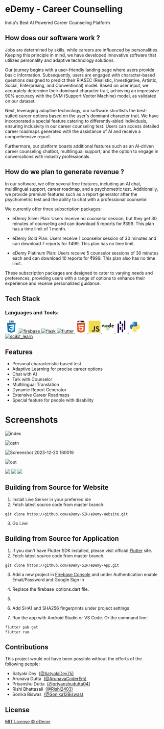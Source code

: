 # eDemy - Career Counselling

India's Best AI Powered Career Counseling Platform

## How does our software work ?

Jobs are determined by skills, while careers are influenced by personalities. Keeping this principle in mind, we have developed innovative software that utilizes personality and adaptive technology solutions.

Our journey begins with a user-friendly landing page where users provide basic information. Subsequently, users are engaged with character-based questions designed to predict their RIASEC (Realistic, Investigative, Artistic, Social, Enterprising, and Conventional) model. Based on user input, we accurately determine their dominant character trait, achieving an impressive 90% accuracy with the SVM (Support Vector Machine) model, as validated on our dataset.

Next, leveraging adaptive technology, our software shortlists the best-suited career options based on the user's dominant character trait. We have incorporated a special feature catering to differently-abled individuals, ensuring inclusivity in our career counseling test. Users can access detailed career roadmaps generated with the assistance of AI and receive a comprehensive report.

Furthermore, our platform boasts additional features such as an AI-driven career counseling chatbot, multilingual support, and the option to engage in conversations with industry professionals.

## How do we plan to generate revenue ?

In our software, we offer several free features, including an AI chat, multilingual support, career roadmap, and a psychometric test. Additionally, we provide premium features such as a report generator after the psychometric test and the ability to chat with a professional counselor.

We currently offer three subscription packages:

* eDemy Silver Plan: Users receive no counselor session, but they get 30 minutes of counseling and can download 5 reports for ₹399. This plan has a time limit of 1 month.

* eDemy Gold Plan: Users receive 1 counselor session of 30 minutes and can download 7 reports for ₹499. This plan has no time limit.

* eDemy Platinum Plan: Users receive 5 counselor sessions of 30 minutes each and can download 10 reports for ₹999. This plan also has no time limit.

These subscription packages are designed to cater to varying needs and preferences, providing users with a range of options to enhance their experience and receive personalized guidance.
## Tech Stack

<h3 align="left">Languages and Tools:</h3>
<p align="left"> <a href="https://www.w3schools.com/css/" target="_blank" rel="noreferrer"> <img src="https://raw.githubusercontent.com/devicons/devicon/master/icons/css3/css3-original-wordmark.svg" alt="css3" width="40" height="40"/> </a> <a href="https://firebase.google.com/" target="_blank" rel="noreferrer"> <img src="https://www.vectorlogo.zone/logos/firebase/firebase-icon.svg" alt="firebase" width="40" height="40"/> </a> <a href="https://flask.palletsprojects.com/" target="_blank" rel="noreferrer"> <img src="https://www.vectorlogo.zone/logos/pocoo_flask/pocoo_flask-icon.svg" alt="flask" width="40" height="40"/> </a> <a href="https://flutter.dev" target="_blank" rel="noreferrer"> <img src="https://www.vectorlogo.zone/logos/flutterio/flutterio-icon.svg" alt="flutter" width="40" height="40"/> </a> <a href="https://www.w3.org/html/" target="_blank" rel="noreferrer"> <img src="https://raw.githubusercontent.com/devicons/devicon/master/icons/html5/html5-original-wordmark.svg" alt="html5" width="40" height="40"/> </a> <a href="https://developer.mozilla.org/en-US/docs/Web/JavaScript" target="_blank" rel="noreferrer"> <img src="https://raw.githubusercontent.com/devicons/devicon/master/icons/javascript/javascript-original.svg" alt="javascript" width="40" height="40"/> </a> <a href="https://nodejs.org" target="_blank" rel="noreferrer"> <img src="https://raw.githubusercontent.com/devicons/devicon/master/icons/nodejs/nodejs-original-wordmark.svg" alt="nodejs" width="40" height="40"/> </a> <a href="https://pandas.pydata.org/" target="_blank" rel="noreferrer"> <img src="https://raw.githubusercontent.com/devicons/devicon/2ae2a900d2f041da66e950e4d48052658d850630/icons/pandas/pandas-original.svg" alt="pandas" width="40" height="40"/> </a> <a href="https://www.python.org" target="_blank" rel="noreferrer"> <img src="https://raw.githubusercontent.com/devicons/devicon/master/icons/python/python-original.svg" alt="python" width="40" height="40"/> </a> <a href="https://scikit-learn.org/" target="_blank" rel="noreferrer"> <img src="https://upload.wikimedia.org/wikipedia/commons/0/05/Scikit_learn_logo_small.svg" alt="scikit_learn" width="40" height="40"/> </a> </p>



## Features

- Personal characteristic based test
- Adaptive Learning for precise career options
- Chat with AI
- Talk with Counselor
- Multilingual Translation
- Dynamic Report Generator
- Extensive Career Roadmaps
- Special feature for people with disability

# Screenshots
![index](https://github.com/eDemy-SIH/eDemy-App/assets/121813676/8959c9d2-5627-49dc-96f1-7b7b60dc0e04)

![qstn](https://github.com/eDemy-SIH/eDemy-App/assets/121813676/7717fb3c-b0ed-4f03-b98f-eb05765670d8)

![Screenshot 2023-12-20 160019](https://github.com/eDemy-SIH/eDemy-App/assets/121813676/da37b532-51e7-4d61-84f9-989b37425ea0)

![out](https://github.com/eDemy-SIH/eDemy-App/assets/121813676/ce93d024-b2f1-4cc1-be54-49490b2394e6)


<img src="https://i.postimg.cc/L5JzVVd3/900e96d6-39c2-4075-8521-8fa5f7023b22.jpg" width="32%"> <img src="https://i.postimg.cc/Wb6Hq2np/aedb5700-55a0-4afc-bc35-a97288f3c301.jpg" width="32%">  <img src="https://i.postimg.cc/1tBQKp0X/6c36a932-95c2-4090-bc7d-fb7b735088df.jpg" width="32%"> 




## Building from Source for Website

1. Install Live Server in your preferred ide
2. Fetch latest source code from master branch.

```
git clone https://github.com/eDemy-SIH/eDemy-Website.git
```
3. Go Live


## Building from Source for Application

1. If you don't have Flutter SDK installed, please visit official [Flutter](https://flutter.dev/) site.
2. Fetch latest source code from master branch.

```
git clone https://github.com/eDemy-SIH/eDemy-App.git
```

3. Add a new project in [Firebase Console](https://console.firebase.google.com/) and under Authentication enable Email/Password and Google Sign In
   
4. Replace the firebase_options.dart file.
5. 
6. Add SHA1 and SHA256 fingerprints under project settings

7. Run the app with Android Studio or VS Code. Or the command line:
```
flutter pub get
flutter run
```

## Contributions

This project would not have been possible without the efforts of the following people:

- Satyaki Dey &nbsp;[(@SatyakiDey75)](https://github.com/SatyakiDey75)
- Arunava Dutta &nbsp;[(@ArunavaCoderEm)](https://github.com/ArunavaCoderEm)
- Priyanshu Dutta &nbsp;[(@priyanshudutta04)](https://github.com/priyanshudutta04)
- Rishi Bhattasali &nbsp;[(@Rishi2403)](https://github.com/Rishi2403)
- Sonika Biswas &nbsp;[(@Sonika12Biswas)](https://github.com/Sonika12Biswas)

## License

[MIT License © eDemy](https://github.com/eDemy-SIH/eDemy-Website/blob/main/LICENSE)





